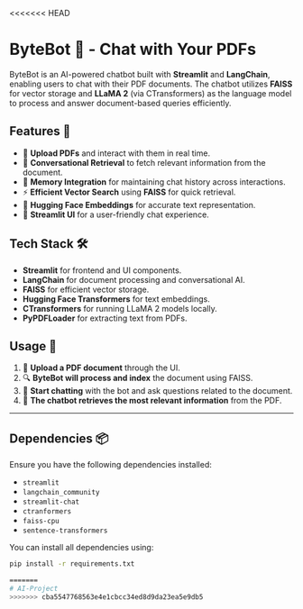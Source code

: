 <<<<<<< HEAD
# ByteBot 🤖 - Chat with Your PDFs  

ByteBot is an AI-powered chatbot built with **Streamlit** and **LangChain**, enabling users to chat with their PDF documents. The chatbot utilizes **FAISS** for vector storage and **LLaMA 2** (via CTransformers) as the language model to process and answer document-based queries efficiently.  

## Features 🚀  

- 📂 **Upload PDFs** and interact with them in real time.  
- 🔎 **Conversational Retrieval** to fetch relevant information from the document.  
- 🧠 **Memory Integration** for maintaining chat history across interactions.  
- ⚡ **Efficient Vector Search** using **FAISS** for quick retrieval.  
- 🤗 **Hugging Face Embeddings** for accurate text representation.  
- 🎨 **Streamlit UI** for a user-friendly chat experience.  

## Tech Stack 🛠️  

- **Streamlit** for frontend and UI components.  
- **LangChain** for document processing and conversational AI.  
- **FAISS** for efficient vector storage.  
- **Hugging Face Transformers** for text embeddings.  
- **CTransformers** for running LLaMA 2 models locally.  
- **PyPDFLoader** for extracting text from PDFs.  

## Usage 📖  

1. 📂 **Upload a PDF document** through the UI.  
2. 🔍 **ByteBot will process and index** the document using FAISS.  
3. 💬 **Start chatting** with the bot and ask questions related to the document.  
4. 🤖 **The chatbot retrieves the most relevant information** from the PDF.  

---

## Dependencies 📦  

Ensure you have the following dependencies installed:  

- `streamlit`  
- `langchain_community`  
- `streamlit-chat`  
- `ctranformers`  
- `faiss-cpu`  
- `sentence-transformers`  

You can install all dependencies using:  

```bash
pip install -r requirements.txt

=======
# AI-Project
>>>>>>> cba5547768563e4e1cbcc34ed8d9da23ea5e9db5
